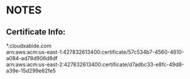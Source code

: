 # NOTES

## Certificate Info:
*.cloudxabide.com  
arn:aws:acm:us-east-1:427832613400:certificate/57c534b7-4560-4610-a084-ad78d906d8df   
arn:aws:acm:us-east-2:427832613400:certificate/d7adbc33-e8fc-49d8-a39e-15d299e62fe5  
